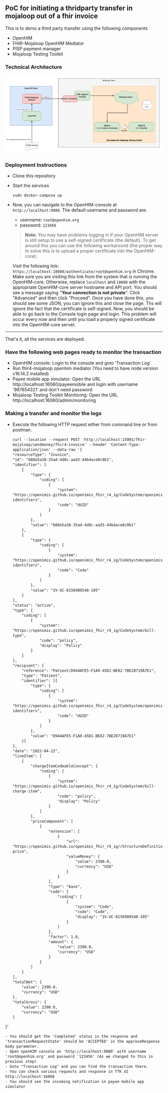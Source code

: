 ## PoC for initiating a thridparty transfer in mojaloop out of a fhir invoice

This is to demo a third party transfer using the following components
- OpenHIM
- FHIR-Mojaloop OpenHIM Mediator
- PISP payment manager
- Mojaloop Testing Toolkit

### Technical Architecture
![Technical Architecture Diagram](assets/images/fhir-invoice-pisp-poc.png)

### Deployment Instructions

- Clone this repository
- Start the services
  ```
  sudo docker-compose up
  ```
- Now, you can navigate to the OpenHIM-console at `http://localhost:9080`.
  The default username and password are:
  - username: `root@openhim.org`
  - password: `123456`

  > **Note:** You may have problems logging in if your OpenHIM server is still setup to use a self-signed certificate (the default). To get around this you can use the following workaround (the proper way to solve this is to upload a proper certificate into the OpenHIM-core):

  Visit the following link: `https://localhost:18080/authenticate/root@openhim.org` in Chrome. Make sure you are visiting this link from the system that is running the OpenHIM-core. Otherwise, replace `localhost` and `18080` with the appropriate OpenHIM-core server hostname and API port. You should see a message saying "**Your connection is not private**". Click "Advanced" and then click "Proceed". Once you have done this, you should see some JSON, you can ignore this and close the page. Ths will ignore the fact that the certificate is self-signed. Now, you should be able to go back to the Console login page and login. This problem will occur every now and then until you load a properly signed certificate into the OpenHIM-core server.

---

That's it, all the services are deployed.

### Have the following web pages ready to monitor the transaction
- OpenHIM console: Login to the console and goto 'Transaction Log'
- Run fhir4-mojaloop openhim mediator (You need to have node version v16.14.2 installed)
- Payee mobile app simulator: Open the URL http://localhost:16060/payeemobile and login with username '987654321' and don't need password
- Mojaloop Testing Toolkit Monitoring: Open the URL http://localhost:16060/admin/monitoring

### Making a transfer and monitor the logs
- Execute the following HTTP request either from command line or from postman.
  ```
  curl --location --request POST 'http://localhost:15001/fhir-mojaloop/sendmoney/fhir4-invoice' --header 'Content-Type: application/json' --data-raw '{
  "resourceType": "Invoice",
  "id": "b88e5a38-35ad-4d8c-aad3-44b4ace8c0b1",
  "identifier": [
      {
          "type": {
              "coding": [
                  {
                      "system": "https://openimis.github.io/openimis_fhir_r4_ig/CodeSystem/openimis-identifiers",
                      "code": "UUID"
                  }
              ]
          },
          "value": "b88e5a38-35ad-4d8c-aad3-44b4ace8c0b1"
      },
      {
          "type": {
              "coding": [
                  {
                      "system": "https://openimis.github.io/openimis_fhir_r4_ig/CodeSystem/openimis-identifiers",
                      "code": "Code"
                  }
              ]
          },
          "value": "IV-UC-8156989548-105"
      }
  ],
  "status": "active",
  "type": {
      "coding": [
          {
              "system": "https://openimis.github.io/openimis_fhir_r4_ig/CodeSystem/bill-type",
              "code": "policy",
              "display": "Policy"
          }
      ]
  },
  "recipient": {
      "reference": "Patient/D944AFE5-F1A9-45D1-BE82-7BE28719A7E1",
      "type": "Patient",
      "identifier": [{
          "type": {
              "coding": [
                  {
                      "system": "https://openimis.github.io/openimis_fhir_r4_ig/CodeSystem/openimis-identifiers",
                      "code": "UUID"
                  }
              ]
          },
          "value": "D944AFE5-F1A9-45D1-BE82-7BE28719A7E1"
      }]
  },
  "date": "2022-04-22",
  "lineItem": [
      {
          "chargeItemCodeableConcept": {
              "coding": [
                  {
                      "system": "https://openimis.github.io/openimis_fhir_r4_ig/CodeSystem/bill-charge-item",
                      "code": "policy",
                      "display": "Policy"
                  }
              ]
          },
          "priceComponent": [
              {
                  "extension": [
                      {
                          "url": "https://openimis.github.io/openimis_fhir_r4_ig//StructureDefinition/unit-price",
                          "valueMoney": {
                              "value": 2390.0,
                              "currency": "USD"
                          }
                      }
                  ],
                  "type": "base",
                  "code": {
                      "coding": [
                          {
                              "system": "Code",
                              "code": "Code",
                              "display": "IV-UC-8156989548-105"
                          }
                      ]
                  },
                  "factor": 1.0,
                  "amount": {
                      "value": 2390.0,
                      "currency": "USD"
                  }
              }
          ]
      }
  ],
  "totalNet": {
      "value": 2390.0,
      "currency": "USD"
  },
  "totalGross": {
      "value": 2390.0,
      "currency": "USD"
  }
}'
  ```
- You should get the 'Completed' status in the response and 'transactionRequestState' should be 'ACCEPTED' in the approveResponse body parameter.
- Open openHIM console on 'http://localhost:9080' with username 'root@openhim.org' and password '123456' (As we changed to this in previous step)
- Goto "Transaction Log" and you can find the transaction there.
- You can check various requests and response in TTK UI http://localhost:16060
- You should see the incoming notification in payee mobile app simulator
